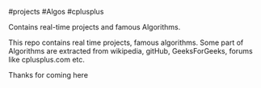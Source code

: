 #projects
#Algos
#cplusplus

Contains real-time projects and famous Algorithms.

This repo contains real time projects, famous algorithms. Some part of Algorithms are extracted from wikipedia, gitHub, GeeksForGeeks, forums like cplusplus.com etc.

Thanks for coming here
